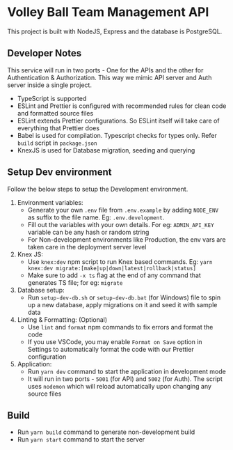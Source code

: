 # Volley Ball Team Management API

This project is built with NodeJS, Express and the database is PostgreSQL.

## Developer Notes

This service will run in two ports - One for the APIs and the other for Authentication & Authorization. This way we mimic API server and Auth server inside a single project.

- TypeScript is supported
- ESLint and Prettier is configured with recommended rules for clean code and formatted source files
- ESLint extends Prettier configurations. So ESLint itself will take care of everything that Prettier does
- Babel is used for compilation. Typescript checks for types only. Refer `build` script in `package.json`
- KnexJS is used for Database migration, seeding and querying

## Setup Dev environment

Follow the below steps to setup the Development environment.

1. Environment variables:
    - Generate your own `.env` file from `.env.example` by adding `NODE_ENV` as suffix to the file name. Eg: `.env.development`.
    - Fill out the variables with your own details. For eg: `ADMIN_API_KEY` variable can be any hash or random string
    - For Non-development environments like Production, the env vars are taken care in the deployment server level
2. Knex JS:
    - Use `knex:dev` npm script to run Knex based commands. Eg: `yarn knex:dev migrate:[make|up|down|latest|rollback|status]`
    - Make sure to add `-x ts` flag at the end of any command that generates TS file; for eg: `migrate`
3. Database setup:
    - Run `setup-dev-db.sh` or `setup-dev-db.bat` (for Windows) file to spin up a new database, apply migrations on it and seed it with sample data
4. Linting & Formatting: (Optional)
    - Use `lint` and `format` npm commands to fix errors and format the code
    - If you use VSCode, you may enable `Format on Save` option in Settings to automatically format the code with our Prettier configuration
5. Application:  
    - Run `yarn dev` command to start the application in development mode
    - It will run in two ports - `5001` (for API) and `5002` (for Auth). The script uses `nodemon` which will reload automatically upon changing any source files

## Build

- Run `yarn build` command to generate non-development build
- Run `yarn start` command to start the server
